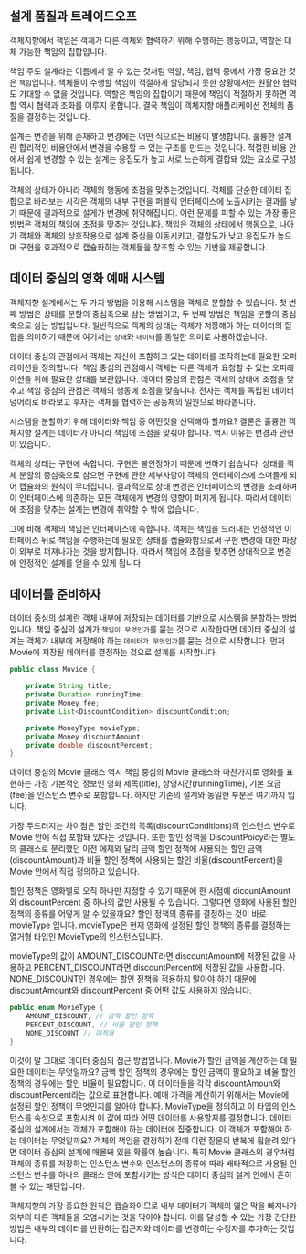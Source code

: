 ## 설계 품질과 트레이드오프

객체지향에서 책임은 객체가 다른 객체와 협력하기 위해 수행하는 행동이고, 역할은 대체 가능한 책임의 집합입니다.

책임 주도 설계라는 이름에서 알 수 있는 것처럼 역할, 책임, 협력 중에서 가장 중요한 것은 `책임`입니다. 책체들이 수행할 책임이 적절하게 할당되지 못한 상황에서는 원활한 협력도 기대할 수 없을 것입니다. 역할은 책임의 집합이기 때문에 책임이 적절하지 못하면 역할 역시 협력과 조화를 이루지 못합니다. 결국 책임이 객체지향 애플리케이션 전체의 품질을 결정하는 것입니다.

설계는 변경을 위해 존재하고 변경에는 어떤 식으로든 비용이 발생합니다. 훌륭한 설계란 합리적인 비용안에서 변경을 수용할 수 있는 구조를 만드는 것입니다. 적절한 비용 안에서 쉽게 변경할 수 있는 설계는 응집도가 높고 서로 느슨하게 결합돼 있는 요소로 구성됩니다.

객체의 상태가 아니라 객체의 행동에 초점을 맞추는것입니다. 객체를 단순한 데이터 집합으로 바라보는 시각은 객체의 내부 구현을 퍼블릭 인터페이스에 노출시키는 결과를 낳기 때문에 결과적으로 설게가 변경에 취약해집니다. 이런 문제를 피할 수 있는 가장 좋은 방법은 객체의 책임에 초점을 맞추는 것입니다. 책임은 객체의 상태에서 행동으로, 나아가 객체와 객체의 상호작용으로 설계 중심을 이동시키고, 결합도가 낮고 응집도가 높으며 구현을 효과적으로 캡슐화하는 객체들을 창조할 수 있는 기반을 제공합니다.


## 데이터 중심의 영화 예매 시스템

객체지향 설계에서는 두 가지 방법을 이용해 시스템을 객체로 분할할 수 있습니다.
첫 번째 방법은 상태를 분할의 중심축으로 삼는 방법이고, 두 번째 방법은 책임을 분할의 중심축으로 삼는 방법입니다. 일반적으로 객체의 상태는 객체가 저장해야 하는 데이터의 집합을 의미하기 때문에 여기서는 `상태`와 `데이터`를 동일한 의미로 사용하겠습니다.

데이터 중심의 관점에서 객체는 자신이 포함하고 있는 데이터를 조작하는데 필요한 오퍼레이션을 정의합니다. 책임 중심의 관점에서 객체는 다른 객체가 요청할 수 있는 오퍼레이션을 위해 필요한 상태를 보관합니다. 데이터 중심의 관점은 객체의 상태에 초점을 맞추고 책임 중심의 관점은 객체의 행동에 초점을 맞춥니다. 전자는 객체를 독립된 데이터 덩어리로 바라보고 후자는 객체를 협력하는 공동체의 일원으로 바라봅니다.

시스템을 분할하기 위해 데이터와 책임 중 어떤것을 선택해야 할까요? 결론은 훌륭한 객체지향 설계는 데이터가 아니라 책임에 초점을 맞춰야 합니다. 역시 이유는 변경과 관련이 있습니다.

객체의 상태는 구현에 속합니다. 구현은 불안정하기 때문에 변하기 쉽습니다. 상태를 객체 분할의 중심축으로 삼으면 구현에 관한 세부사항이 객체의 인터페이스에 스며들게 되어 캡슐화의 원칙이 무너집니다. 결과적으로 상태 변경은 인터페이스의 변경을 초래하며 이 인터페이스에 의존하는 모든 객체에게 변경의 영향이 퍼지게 됩니다. 따라서 데이터에 초점을 맞추는 설계는 변경에 취약할 수 밖에 없습니다.

그에 비해 객체의 책임은 인터페이스에 속합니다. 객체는 책임을 드러내는 안정적인 이터페이스 뒤로 책임을 수행하는데 필요한 상태를 캡슐화함으로써 구현 변경에 대한 파장이 외부로 퍼져나가는 것을 방지합니다. 따라서 책임에 초점을 맞추면 상대적으로 변경에 안정적인 설계를 얻을 수 있게 됩니다.


## 데이터를 준비하자

데이터 중심의 설계란 객체 내부에 저장되는 데이터를 기반으로 시스템을 분할하는 방법입니다. 책임 중심의 설계가 `책임이 무엇인가`를 묻는 것으로 시작한다면 데이터 중심의 설계는 객체가 내부에 저장해야 하는 `데이터가 무엇인가`를 묻는 것으로 시작합니다. 먼저 Movie에 저장될 데이터를 결정하는 것으로 설계를 시작합니다.

```java
public class Movice {

    private String title;
    private Duration runningTime;
    private Money fee;
    private List<DiscountCondition> discountCondition;

    private MoneyType movieType;
    private Money discountAmount;
    private double discountPercent;
}
```

데이터 중심의 Movie 클래스 역시 책임 중심의 Movie 클래스와 마찬가지로 영화를 표현하는 가장 기본적인 정보인 영화 제목(title), 상영시간(runningTime), 기본 요금(fee)을 인스턴스 변수로 포함합니다. 하지만 기존의 설계와 동일한 부분은 여기까지 입니다.

가장 두드러지는 차이점은 할인 조건의 목록(discountConditions)의 인스턴스 변수로 Movie 안에 직접 포함돼 있다는 것입니다. 또한 할인 정책을 DiscountPoicy라는 별도의 클래스로 분리했던 이전 에제와 달리 금액 할인 정책에 사용되는 할인 금액(discountAmount)과 비율 할인 정책에 사용되는 할인 비율(discountPercent)을 Movie 안에서 직접 정의하고 있습니다.

할인 정책은 영화별로 오직 하나만 지정할 수 있기 때문에 한 시점에 dicountAmount와 discountPercent 중 하나의 값만 사용될 수 있습니다. 그렇다면 영화에 사용된 할인 정책의 종류를 어떻게 알 수 있을까요? 할인 정책의 종류를 결정하는 것이 바로 movieType 입니다. movieType은 현재 영화에 설정된 할인 정책의 종류를 결정하는 열거형 타입인 MovieType의 인스턴스입니다.


movieType의 값이 AMOUNT_DISCOUNT라면 discountAmount에 저장된 값을 사용하고 PERCENT_DISCOUNT라면 discountPercent에 저장된 값을 사용합니다. NONE_DISCOUNT인 경우에는 할인 정책을 적용하지 말아야 하기 때문에 discountAmount와 discountPercent 중 어떤 값도 사용하지 않습니다.

```java
public enum MovieType {
    AMOUNT_DISCOUNT, // 금액 할인 정책
    PERCENT_DISCOUNT, // 비율 할인 정책
    NONE_DISCOUNT // 미적용
}
```

이것이 말 그대로 데이터 중심의 접근 방법입니다. Movie가 할인 금액을 계산하는 데 필요한 데이터는 무엇일까요? 금액 할인 정책의 경우에는 할인 금액이 필요하고 비율 할인 정책의 경우에는 할인 비율이 필요합니다. 이 데이터들을 각각 discountAmoun와 discountPercent라는 값으로 표현합니다. 예매 가격을 계산하기 위해서는 Movie에 설정된 할인 정책이 무엇인지를 알아야 합니다. MovieType을 정의하고 이 타입의 인스턴스를 속성으로 포함시켜 이 값에 따라 어떤 데이터를 사용할지를 결정합니다. 데이터 중심의 설계에서는 객체가 포함해야 하는 데이터에 집중합니다. 이 객체가 포함해야 하는 데이터는 무엇일까요? 객체의 책임을 결정하기 전에 이런 질문의 반복에 휩쓸려 있다면 데이터 중심의 설계에 매몰돼 있을 확률이 높습니다. 특히 Movie 클래스의 경우처럼 객체의 종류를 저장하는 인스턴스 변수와 인스턴스의 종류에 따라 배타적으로 사용될 인스턴스 변수를 하나의 클래스 안에 포함시키는 방식은 데이터 중심의 설계 안에서 흔히 볼 수 있는 패턴입니다.

객체지향의 가장 중요한 원칙은 캡슐화이므로 내부 데이터가 객체의 엷은 막을 빠져나가 외부의 다른 객체들을 오염시키는 것을 막아야 합니다. 이를 달성할 수 있는 가장 간단한 방법은 내부의 데이터를 반환하는 접근자와 데이터를 변경하는 수정자를 추가하는 것입니다.






